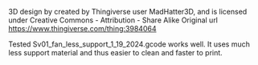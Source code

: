 3D design by created by Thingiverse user MadHatter3D, and is licensed under Creative Commons - Attribution - Share Alike
Original url https://www.thingiverse.com/thing:3984064

Tested Sv01_fan_less_support_1_19_2024.gcode works well. It uses much less support material and thus easier to clean and faster to print. 
